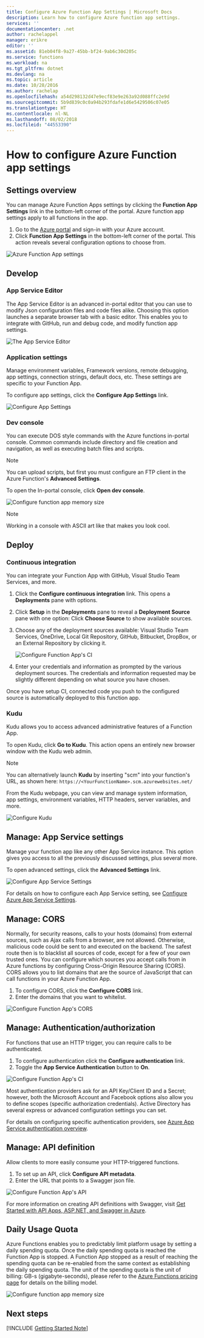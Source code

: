 ```yaml
---
title: Configure Azure Function App Settings | Microsoft Docs
description: Learn how to configure Azure function app settings.
services: ''
documentationcenter: .net
author: rachelappel
manager: erikre
editor: ''
ms.assetid: 81eb04f8-9a27-45bb-bf24-9ab6c30d205c
ms.service: functions
ms.workload: na
ms.tgt_pltfrm: dotnet
ms.devlang: na
ms.topic: article
ms.date: 10/28/2016
ms.author: rachelap
ms.openlocfilehash: a54d298132d47e9ecf83e9e263a92d088ffc2e9d
ms.sourcegitcommit: 5b9d839c0c0a94b293fdafe1d6e5429506c07e05
ms.translationtype: HT
ms.contentlocale: nl-NL
ms.lasthandoff: 08/02/2018
ms.locfileid: "44553390"
---
```

# <a name="how-to-configure-azure-function-app-settings"></a>How to configure Azure Function app settings
## <a name="settings-overview"></a>Settings overview
You can manage Azure Function Apps settings by clicking the **Function App Settings** link in the bottom-left corner of the portal. Azure function app settings apply to all functions in the app.

1. Go to the [Azure portal](http://portal.azure.com) and sign-in with your Azure account.
2. Click **Function App Settings** in the bottom-left corner of the portal. This action reveals several configuration options to choose from. 

![Azure Function App settings](https://docstestmedia1.blob.core.windows.net/azure-media/articles/azure-functions/media/functions-how-to-use-azure-function-app-settings/azure-function-app-main.png)

## <a name="develop"></a>Develop
### <a name="app-service-editor"></a>App Service Editor
The App Service Editor is an advanced in-portal editor that you can use to modify Json configuration files and code files alike. Choosing this option launches a separate browser tab with a basic editor. This enables you to integrate with GitHub, run and debug code, and modify function app settings.

![The App Service Editor](https://docstestmedia1.blob.core.windows.net/azure-media/articles/azure-functions/media/functions-how-to-use-azure-function-app-settings/configure-function-app-appservice-editor.png)

### <a name="application-settings"></a>Application settings
Manage environment variables, Framework versions, remote debugging, app settings, connection strings, default docs, etc. These settings are specific to your Function App. 

To configure app settings, click the **Configure App Settings** link. 

![Configure App Settings](https://docstestmedia1.blob.core.windows.net/azure-media/articles/azure-functions/media/functions-how-to-use-azure-function-app-settings/configure-function-app-settings.png)

### <a name="dev-console"></a>Dev console
You can execute DOS style commands with the Azure functions in-portal console. Common commands include directory and file creation and navigation, as well as executing batch files and scripts. 

> [!NOTE]
> You can upload scripts, but first you must configure an FTP client in the Azure Function's **Advanced Settings**.
> 
> 

To open the In-portal console, click **Open dev console**.

![Configure function app memory size](https://docstestmedia1.blob.core.windows.net/azure-media/articles/azure-functions/media/functions-how-to-use-azure-function-app-settings/configure-function-console.png)

> [!NOTE]
> Working in a console with ASCII art like that makes you look cool.
> 
> 

## <a name="deploy"></a>Deploy
### <a name="continuous-integration"></a>Continuous integration
You can integrate your Function App with GitHub, Visual Studio Team Services, and more.

1. Click the  **Configure continuous integration** link. This  opens a **Deployments** pane with options.
2. Click **Setup** in the **Deployments** pane to reveal a **Deployment Source** pane with one option: Click **Choose Source** to show available sources. 
3. Choose any of the deployment sources available: Visual Studio Team Services, OneDrive, Local Git Repository, GitHub, Bitbucket, DropBox, or an External Repository by clicking it. 
   
    ![Configure Function App's CI](https://docstestmedia1.blob.core.windows.net/azure-media/articles/azure-functions/media/functions-how-to-use-azure-function-app-settings/configure-function-ci.png)
4. Enter your credentials and information as prompted by the various deployment sources. The credentials and information requested may be slightly different depending on what source you have chosen. 

Once you have setup CI, connected code you push to the configured source is automatically deployed to this function app.

### <a name="kudu"></a>Kudu
Kudu allows you to access advanced administrative features of a Function App.

To open Kudu, click **Go to Kudu**. This action opens an entirely new browser window with the Kudu web admin.

> [!NOTE]
> You can alternatively launch **Kudu** by inserting "scm" into your function's URL, as shown here: ```https://<YourFunctionName>.scm.azurewebsites.net/```
> 
> 

From the Kudu webpage, you can view and manage system information, app settings, environment variables, HTTP headers, server variables, and more.

![Configure Kudu](https://docstestmedia1.blob.core.windows.net/azure-media/articles/azure-functions/media/functions-how-to-use-azure-function-app-settings/configure-function-app-kudu.png)

## <a name="manage-app-service-settings"></a>Manage: App Service settings
Manage your function app like any other App Service instance. This option gives you access to all the previously discussed settings, plus several more.  

To open advanced settings, click the **Advanced Settings** link. 

![Configure App Service Settings](https://docstestmedia1.blob.core.windows.net/azure-media/articles/azure-functions/media/functions-how-to-use-azure-function-app-settings/configure-function-app-appservice-settings.png)

For details on how to configure each App Service setting, see [Configure Azure App Service Settings](../app-service-web/web-sites-configure.md).

## <a name="manage-cors"></a>Manage: CORS
Normally, for security reasons, calls to your hosts (domains) from external sources, such as Ajax calls from a browser, are not allowed. Otherwise, malicious code could be sent to and executed on the backend. The safest route then is to blacklist all sources of code, except for a few of your own trusted ones. You can configure which sources you accept calls from in Azure functions by configuring Cross-Origin Resource Sharing (CORS). CORS allows you to list domains that are the source of JavaScript that can call functions in your Azure Function App. 

1. To configure CORS, click the **Configure CORS** link. 
2. Enter the domains that you want to whitelist.

![Configure Function App's CORS](https://docstestmedia1.blob.core.windows.net/azure-media/articles/azure-functions/media/functions-how-to-use-azure-function-app-settings/configure-function-app-cors.png)

## <a name="manage-authenticationauthorization"></a>Manage: Authentication/authorization
For functions that use an HTTP trigger, you can require calls to be authenticated.

1. To configure authentication click the **Configure authentication** link.
2. Toggle the **App Service Authentication** button to **On**.

![Configure Function App's CI](https://docstestmedia1.blob.core.windows.net/azure-media/articles/azure-functions/media/functions-how-to-use-azure-function-app-settings/configure-function-app-authentication.png)

Most authentication providers ask for an API Key/Client ID and a Secret; however, both the Microsoft Account and Facebook options also allow you to define scopes (specific authorization credentials). Active Directory has several express or advanced configuration settings you can set.

For details on configuring specific authentication providers, see [Azure App Service authentication overview](../app-service/app-service-authentication-overview.md).

## <a name="manage-api-definition"></a>Manage: API definition
Allow clients to more easily consume your HTTP-triggered functions.

1. To set up an API, click **Configure API metadata**. 
2. Enter the URL that points to a Swagger json file.

![Configure Function App's API](https://docstestmedia1.blob.core.windows.net/azure-media/articles/azure-functions/media/functions-how-to-use-azure-function-app-settings/configure-function-app-apidef.png)

For more information on creating API definitions with Swagger, visit [Get Started with API Apps, ASP.NET, and Swagger in Azure](../app-service-api/app-service-api-dotnet-get-started.md).

## <a name="daily-usage-quota"></a>Daily Usage Quota

Azure Functions enables you to predictably limit platform usage by setting a daily spending quota. Once the daily spending quota is reached the Function App is stopped. A Function App stopped as a result of reaching the spending quota can be re-enabled from the same context as establishing the daily spending quota. The unit of the spending quota is the unit of billing: GB-s (gigabyte-seconds), please refer to the [Azure Functions pricing page](http://azure.microsoft.com/pricing/details/functions/) for details on the billing model. 

![Configure function app memory size](https://docstestmedia1.blob.core.windows.net/azure-media/articles/azure-functions/media/functions-how-to-use-azure-function-app-settings/configure-function-app-quota.png)

## <a name="next-steps"></a>Next steps
[!INCLUDE [Getting Started Note](../../includes/functions-get-help.md)]












